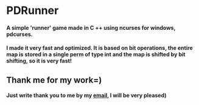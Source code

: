 # PDRunner
#### A simple 'runner' game made in C ++ using ncurses for windows, pdcurses.
#### I made it very fast and optimized. It is based on bit operations, the entire map is stored in a single perm of type int and the map is shifted by bit shifting, so it is very fast!
## Thank me for my work=)
#### Just write thank you to me by my [email](mailto:nquare12@gmail.com), I will be very pleased)
